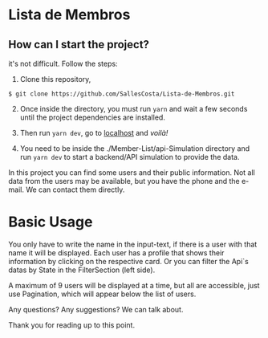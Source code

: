 
# Lista de Membros

## How can I start the project?

it's not difficult. Follow the steps:

1. Clone this repository,

```
$ git clone https://github.com/SallesCosta/Lista-de-Membros.git
```

2. Once inside the directory, you must run `yarn`
and wait a few seconds until the project dependencies are installed.

3. Then run `yarn dev`, go to [localhost](http://localhost:3000) and <i>voilà!</i>

4. You need to be inside the ./Member-List/api-Simulation directory and run `yarn dev` to start a backend/API simulation to provide the data.

In this project you can find some users and their public information.
Not all data from the users may be available, but you have the phone and the e-mail. We can contact them directly.


# Basic Usage 

You only have to write the name in the input-text, if there is a user with that name it will be displayed.
Each user has a profile that shows their information by clicking on the respective card.
Or you can filter the Api`s datas by State in the FilterSection (left side).

A maximum of 9 users will be displayed at a time, but all are accessible, just use Pagination, which will appear below the list of users.


Any questions? Any suggestions? We can talk about.

Thank you for reading up to this point.
